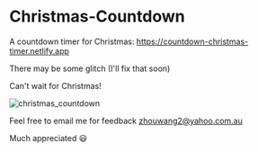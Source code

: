# Christmas-Countdown

A countdown timer for Christmas: https://countdown-christmas-timer.netlify.app

There may be some glitch (I'll fix that soon)

Can't wait for Christmas!

![christmas_countdown](https://user-images.githubusercontent.com/12404982/147153147-a6481343-b7c1-453e-9a09-ecf4a742cceb.JPG)

Feel free to email me for feedback zhouwang2@yahoo.com.au

Much appreciated 😃
